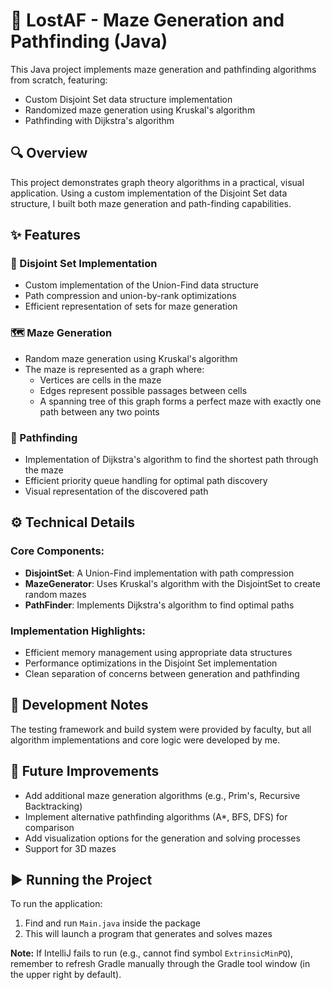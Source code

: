 # 🧩 LostAF -  Maze Generation and Pathfinding (Java)

This Java project implements maze generation and pathfinding algorithms from scratch, featuring:

- Custom Disjoint Set data structure implementation
- Randomized maze generation using Kruskal's algorithm
- Pathfinding with Dijkstra's algorithm

## 🔍 Overview

This project demonstrates graph theory algorithms in a practical, visual application. Using a custom implementation of the Disjoint Set data structure, I built both maze generation and path-finding capabilities.

## ✨ Features

### 🔗 Disjoint Set Implementation
- Custom implementation of the Union-Find data structure
- Path compression and union-by-rank optimizations
- Efficient representation of sets for maze generation

### 🗺️ Maze Generation
- Random maze generation using Kruskal's algorithm
- The maze is represented as a graph where:
  - Vertices are cells in the maze
  - Edges represent possible passages between cells
  - A spanning tree of this graph forms a perfect maze with exactly one path between any two points

### 🔎 Pathfinding
- Implementation of Dijkstra's algorithm to find the shortest path through the maze
- Efficient priority queue handling for optimal path discovery
- Visual representation of the discovered path

## ⚙️ Technical Details

### Core Components:
- **DisjointSet**: A Union-Find implementation with path compression
- **MazeGenerator**: Uses Kruskal's algorithm with the DisjointSet to create random mazes
- **PathFinder**: Implements Dijkstra's algorithm to find optimal paths

### Implementation Highlights:
- Efficient memory management using appropriate data structures
- Performance optimizations in the Disjoint Set implementation
- Clean separation of concerns between generation and pathfinding

## 📝 Development Notes

The testing framework and build system were provided by faculty, but all algorithm implementations and core logic were developed by me.

## 🚀 Future Improvements

- Add additional maze generation algorithms (e.g., Prim's, Recursive Backtracking)
- Implement alternative pathfinding algorithms (A*, BFS, DFS) for comparison
- Add visualization options for the generation and solving processes
- Support for 3D mazes

## ▶️ Running the Project

To run the application:
1. Find and run `Main.java` inside the package
2. This will launch a program that generates and solves mazes

**Note:** If IntelliJ fails to run (e.g., cannot find symbol `ExtrinsicMinPQ`), remember to refresh Gradle manually through the Gradle tool window (in the upper right by default).

